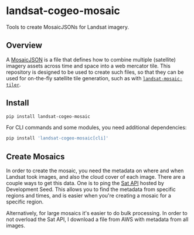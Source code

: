 # landsat-cogeo-mosaic

Tools to create MosaicJSONs for Landsat imagery.

## Overview

A [MosaicJSON][mosaicjson-spec] is a file that defines how to combine multiple
(satellite) imagery assets across time and space into a web mercator tile. This
repository is designed to be used to create such files, so that they can be used
for on-the-fly satellite tile generation, such as with
[`landsat-mosaic-tiler`][landsat-mosaic-tiler].

[mosaicjson-spec]: https://github.com/developmentseed/mosaicjson-spec
[landsat-mosaic-tiler]: https://github.com/kylebarron/landsat-mosaic-tiler

## Install

```bash
pip install landsat-cogeo-mosaic
```

For CLI commands and some modules, you need additional dependencies:

```bash
pip install 'landsat-cogeo-mosaic[cli]'
```

## Create Mosaics

In order to create the mosaic, you need the metadata on where and when Landsat
took images, and also the cloud cover of each image. There are a couple ways to
get this data. One is to ping the [Sat
API](https://sat-utils.github.io/sat-api/) hosted by Development Seed. This
allows you to find the metadata from specific regions and times, and is easier
when you're creating a mosaic for a specific region.

Alternatively, for large mosaics it's easier to do bulk processing. In order to
not overload the Sat API, I download a file from AWS with metadata from all
images.
